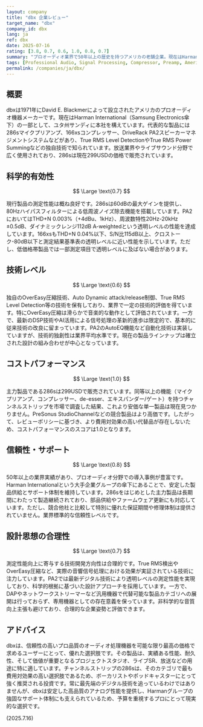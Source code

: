 ```yaml
---
layout: company
title: "dbx 企業レビュー"
target_name: "dbx"
company_id: dbx
lang: ja
ref: dbx
date: 2025-07-16
rating: [3.8, 0.7, 0.6, 1.0, 0.8, 0.7]
summary: "プロオーディオ業界で50年以上の歴史を持つアメリカの老舗企業。現在はHarman International（Samsung傘下）の一部として、シグナルプロセッサとスピーカーマネジメント機器を中心に展開している。"
tags: [Professional Audio, Signal Processing, Compressor, Preamp, American]
permalink: /companies/ja/dbx/
---
```


## 概要

dbxは1971年にDavid E. Blackmerによって設立されたアメリカのプロオーディオ機器メーカーです。現在はHarman International（Samsung Electronics傘下）の一部として、ユタ州サンディに本社を構えています。代表的な製品には286sマイクプリアンプ、166xsコンプレッサー、DriveRack PA2スピーカーマネジメントシステムなどがあり、True RMS Level DetectionやTrue RMS Power Summingなどの独自技術で知られています。放送業界やライブサウンド分野で広く使用されており、286sは現在299USDの価格で販売されています。

## 科学的有効性

$$ \Large \text{0.7} $$

現行製品の測定性能は概ね良好です。286sは60dBの最大ゲインを提供し、80Hzハイパスフィルターによる低周波ノイズ除去機能を搭載しています。PA2においてはTHD+N 0.003%（+4dBu、1kHz）、周波数特性20Hz-20kHz ±0.5dB、ダイナミックレンジ112dB A-weightedという透明レベルの性能を達成しています。166xsもTHD+N 0.04%以下、S/N比115dB以上、クロストーク-80dB以下と測定結果基準表の透明レベルに近い性能を示しています。ただし、低価格帯製品では一部測定項目で透明レベルに及ばない場合があります。

## 技術レベル

$$ \Large \text{0.6} $$

独自のOverEasy圧縮技術、Auto Dynamic attack/release制御、True RMS Level Detection等の技術を保有しており、業界で一定の技術的評価を得ています。特にOverEasy圧縮は滑らかで音楽的な動作として評価されています。一方で、最新のDSP技術やAI活用による信号処理の革新的進歩は限定的で、基本的に従来技術の改良に留まっています。PA2のAutoEQ機能など自動化技術は実装していますが、技術的独創性は業界平均水準です。現在の製品ラインナップは確立された設計の組み合わせが中心となっています。

## コストパフォーマンス

$$ \Large \text{1.0} $$

主力製品である286sは299USDで販売されています。同等以上の機能（マイクプリアンプ、コンプレッサー、de-esser、エキスパンダー/ゲート）を持つチャンネルストリップを市場で調査した結果、これより安価な単一製品は現在見つかりません。PreSonus StudioChannelなどの競合製品はより高価です。したがって、レビューポリシーに基づき、より費用対効果の高い代替品が存在しないため、コストパフォーマンスのスコアは1.0となります。

## 信頼性・サポート

$$ \Large \text{0.8} $$

50年以上の業界実績があり、プロオーディオ分野での導入事例が豊富です。Harman Internationalという大手企業グループの傘下にあることで、安定した製品供給とサポート体制を維持しています。286sをはじめとした主力製品は長期間にわたって製造継続されており、部品供給やファームウェア更新にも対応しています。ただし、競合他社と比較して特別に優れた保証期間や修理体制は提供されていません。業界標準的な信頼性レベルです。

## 設計思想の合理性

$$ \Large \text{0.7} $$

測定性能向上に寄与する技術開発方向性は合理的です。True RMS検出やOverEasy圧縮など、実際の音響信号処理における効果が実証されている技術に注力しています。PA2では最新デジタル技術により透明レベルの測定性能を実現しており、科学的根拠に基づいた設計アプローチを採用しています。一方で、DAPやネットワークストリーマーなど汎用機器で代替可能な製品カテゴリへの展開は行っておらず、専用機器としての存在意義を保っています。非科学的な音質向上主張も避けており、合理的な企業姿勢と評価できます。

## アドバイス

dbxは、信頼性の高いプロ品質のオーディオ処理機器を可能な限り最高の価格で求めるユーザーにとって、優れた選択肢です。その製品は、実績ある性能、耐久性、そして価値が重要となるプロジェクトスタジオ、ライブSR、放送などの用途に特に適しています。チャンネルストリップの286sは、そのカテゴリで最も費用対効果の高い選択肢であるため、ボーカリストやポッドキャスターにとって強く推奨される投資です。常に最先端のデジタル技術を追っているわけではありませんが、dbxは安定した高品質のアナログ性能を提供し、Harmanグループの強固なサポート体制にも支えられているため、予算を重視するプロにとって現実的な選択です。

(2025.7.16)